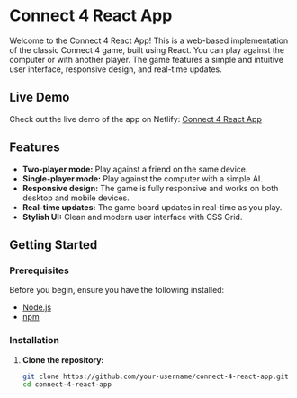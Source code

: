 # Connect 4 React App

Welcome to the Connect 4 React App! This is a web-based implementation of the classic Connect 4 game, built using React. You can play against the computer or with another player. The game features a simple and intuitive user interface, responsive design, and real-time updates.

## Live Demo

Check out the live demo of the app on Netlify: [Connect 4 React App](https://spontaneous-licorice-badf12.netlify.app/)

## Features

- **Two-player mode:** Play against a friend on the same device.
- **Single-player mode:** Play against the computer with a simple AI.
- **Responsive design:** The game is fully responsive and works on both desktop and mobile devices.
- **Real-time updates:** The game board updates in real-time as you play.
- **Stylish UI:** Clean and modern user interface with CSS Grid.

## Getting Started

### Prerequisites

Before you begin, ensure you have the following installed:

- [Node.js](https://nodejs.org/)
- [npm](https://www.npmjs.com/)

### Installation

1. **Clone the repository:**

   ```bash
   git clone https://github.com/your-username/connect-4-react-app.git
   cd connect-4-react-app
